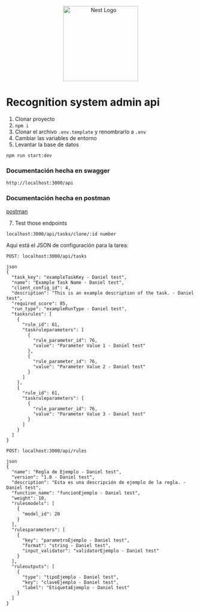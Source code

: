 <p align="center">
  <a href="http://nestjs.com/" target="blank"><img src="https://nestjs.com/img/logo-small.svg" width="200" alt="Nest Logo" /></a>
</p>


# Recognition system admin api

1. Clonar proyecto
2. ```npm i```
3. Clonar el archivo ```.env.template``` y renombrarlo a ```.env```
4. Cambiar las variables de entorno
5. Levantar la base de datos
```
npm run start:dev
```

### Documentación hecha en swagger

```shell
http://localhost:3000/api
```

### Documentación hecha en postman

[postman](https://documenter.getpostman.com/view/1864602/2sA3BgAFhQ)

7. Test those endpoints
```
localhost:3000/api/tasks/clone/:id number
```


Aquí está el JSON de configuración para la tarea:

```
POST: localhost:3000/api/tasks

json
{
  "task_key": "exampleTaskKey - Daniel test",
  "name": "Example Task Name - Daniel test",
  "client_config_id": 4,
  "description": "This is an example description of the task. - Daniel test",
  "required_score": 85,
  "run_type": "exampleRunType - Daniel test",
  "tasksrules": [
    {
      "rule_id": 61,
      "taskruleparameters": [
        {
          "rule_parameter_id": 76,
          "value": "Parameter Value 1 - Daniel test"
        },
        {
          "rule_parameter_id": 76,
          "value": "Parameter Value 2 - Daniel test"
        }
      ]
    },
    {
      "rule_id": 61,
      "taskruleparameters": [
        {
          "rule_parameter_id": 76,
          "value": "Parameter Value 3 - Daniel test"
        }
      ]
    }
  ]
}
```

```
POST: localhost:3000/api/rules

json
{
  "name": "Regla de Ejemplo - Daniel test",
  "version": "1.0 - Daniel test",
  "description": "Esta es una descripción de ejemplo de la regla. - Daniel test",
  "function_name": "funcionEjemplo - Daniel test",
  "weight": 10,
  "rulesmodels": [
    {
      "model_id": 20
    }
  ],
  "rulesparameters": [
    {
      "key": "parametroEjemplo - Daniel test",
      "format": "string - Daniel test",
      "input_validator": "validatorEjemplo - Daniel test"
    }
  ],
  "ruleoutputs": [
    {
      "type": "tipoEjemplo - Daniel test",
      "key": "claveEjemplo - Daniel test",
      "label": "EtiquetaEjemplo - Daniel test"
    }
  ]
}

```